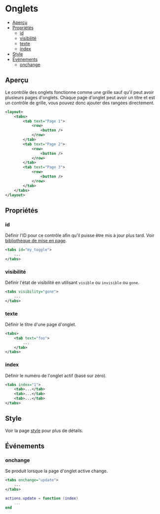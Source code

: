 ﻿# Onglets
* [Aperçu](#aperçu)
* [Propriétés](#propriétés)
	* [id](#id)
	* [visibilité](#visibilité)
	* [texte](#texte)
	* [index](#index)
* [Style](#style)
* [Événements](#événements)
	* [onchange](#onchange)


## Aperçu
Le contrôle des onglets fonctionne comme une grille sauf qu'il peut avoir plusieurs pages d'onglets.
Chaque page d'onglet peut avoir un titre et est un contrôle de grille, vous pouvez donc ajouter des rangées directement.

````xml
<layout>
    <tabs>
        <tab text="Page 1">
            <row>
                <button />
            </row>
        </tab>
        <tab text="Page 2">
            <row>
                <button />
            </row>
        </tab>
        <tab text="Page 3">
            <row>
                <button />
            </row>
        </tab>
    </tabs>
</layout>
````



## Propriétés



### id
Définir l'ID pour ce contrôle afin qu'il puisse être mis à jour plus tard. Voir [bibliothèque de mise en page](../libs/layout.md).

````xml
<tabs id="my_toggle">
    ...
</tabs>
````



### visibilité
Définir l'état de visibilité en utilisant ``visible`` ou ``invisible`` ou ``gone``.

````xml
<tabs visibility="gone">
    ...
</tabs>
````



### texte
Définir le titre d'une page d'onglet.

````xml
<tabs>
    <tab text="foo">
        ...
    </tab>
</tabs>
````



### index
Définir le numéro de l'onglet actif (basé sur zéro).

````xml
<tabs index="1">
    <tab>...</tab>
    <tab>...</tab>
    <tab>...</tab>
</tabs>
````



## Style
Voir la page [style](styling.md) pour plus de détails.



## Événements



### onchange
Se produit lorsque la page d'onglet active change.

````xml
<tabs onchange="update">
    ...
</tabs>
````

````lua
actions.update = function (index)
    ...
end
````


